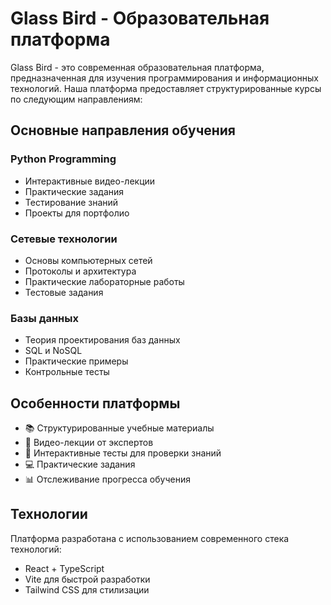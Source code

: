 # Glass Bird - Образовательная платформа
Glass Bird - это современная образовательная платформа, предназначенная для изучения программирования и информационных технологий. Наша платформа предоставляет структурированные курсы по следующим направлениям:

## Основные направления обучения
### Python Programming
- Интерактивные видео-лекции
- Практические задания
- Тестирование знаний
- Проекты для портфолио
### Сетевые технологии
- Основы компьютерных сетей
- Протоколы и архитектура
- Практические лабораторные работы
- Тестовые задания
### Базы данных
- Теория проектирования баз данных
- SQL и NoSQL
- Практические примеры
- Контрольные тесты
## Особенности платформы
- 📚 Структурированные учебные материалы
- 🎥 Видео-лекции от экспертов
- 📝 Интерактивные тесты для проверки знаний
- 💻 Практические задания
- 📊 Отслеживание прогресса обучения
## Технологии
Платформа разработана с использованием современного стека технологий:

- React + TypeScript
- Vite для быстрой разработки
- Tailwind CSS для стилизации